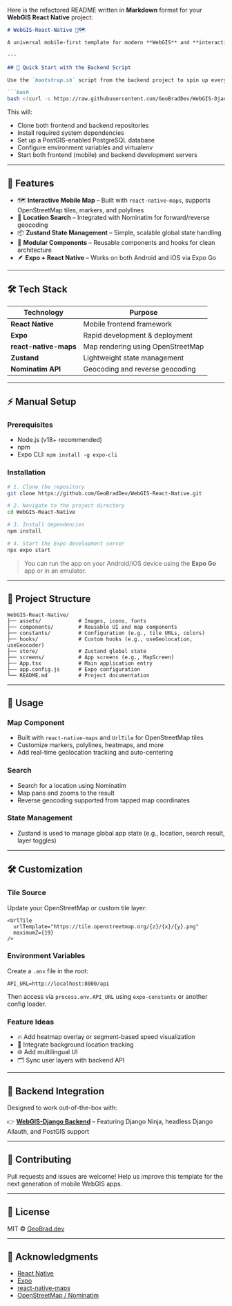 Here is the refactored README written in **Markdown** format for your **WebGIS React Native** project:

````markdown
# WebGIS-React-Native 📱🗺️

A universal mobile-first template for modern **WebGIS** and **interactive mapping** apps. Built with **React Native**, **Expo**, and **OpenStreetMap**, this project integrates seamlessly with the [WebGIS-Django backend](https://github.com/GeoBradDev/WebGIS-Django) to power full-stack spatial applications on Android and iOS.

---

## 🚀 Quick Start with the Backend Script

Use the `bootstrap.sh` script from the backend project to spin up everything at once:

```bash
bash <(curl -s https://raw.githubusercontent.com/GeoBradDev/WebGIS-Django/main/scripts/bootstrap.sh)
````

This will:

* Clone both frontend and backend repositories
* Install required system dependencies
* Set up a PostGIS-enabled PostgreSQL database
* Configure environment variables and virtualenv
* Start both frontend (mobile) and backend development servers

---

## 🌟 Features

* 🗺️ **Interactive Mobile Map** – Built with `react-native-maps`, supports OpenStreetMap tiles, markers, and polylines
* 🧭 **Location Search** – Integrated with Nominatim for forward/reverse geocoding
* 📦 **Zustand State Management** – Simple, scalable global state handling
* 🧱 **Modular Components** – Reusable components and hooks for clean architecture
* 🪶 **Expo + React Native** – Works on both Android and iOS via Expo Go

---

## 🛠️ Tech Stack

| Technology            | Purpose                           |
| --------------------- | --------------------------------- |
| **React Native**      | Mobile frontend framework         |
| **Expo**              | Rapid development & deployment    |
| **react-native-maps** | Map rendering using OpenStreetMap |
| **Zustand**           | Lightweight state management      |
| **Nominatim API**     | Geocoding and reverse geocoding   |

---

## ⚡ Manual Setup

### Prerequisites

* Node.js (v18+ recommended)
* npm
* Expo CLI: `npm install -g expo-cli`

### Installation

```bash
# 1. Clone the repository
git clone https://github.com/GeoBradDev/WebGIS-React-Native.git

# 2. Navigate to the project directory
cd WebGIS-React-Native

# 3. Install dependencies
npm install

# 4. Start the Expo development server
npx expo start
```

> You can run the app on your Android/iOS device using the **Expo Go** app or in an emulator.

---

## 📁 Project Structure

```
WebGIS-React-Native/
├── assets/            # Images, icons, fonts
├── components/        # Reusable UI and map components
├── constants/         # Configuration (e.g., tile URLs, colors)
├── hooks/             # Custom hooks (e.g., useGeolocation, useGeocoder)
├── store/             # Zustand global state
├── screens/           # App screens (e.g., MapScreen)
├── App.tsx            # Main application entry
├── app.config.js      # Expo configuration
└── README.md          # Project documentation
```

---

## 🧪 Usage

### Map Component

* Built with `react-native-maps` and `UrlTile` for OpenStreetMap tiles
* Customize markers, polylines, heatmaps, and more
* Add real-time geolocation tracking and auto-centering

### Search

* Search for a location using Nominatim
* Map pans and zooms to the result
* Reverse geocoding supported from tapped map coordinates

### State Management

* Zustand is used to manage global app state (e.g., location, search result, layer toggles)

---

## 🛠 Customization

### Tile Source

Update your OpenStreetMap or custom tile layer:

```tsx
<UrlTile
  urlTemplate="https://tile.openstreetmap.org/{z}/{x}/{y}.png"
  maximumZ={19}
/>
```

### Environment Variables

Create a `.env` file in the root:

```env
API_URL=http://localhost:8000/api
```

Then access via `process.env.API_URL` using `expo-constants` or another config loader.

### Feature Ideas

* 🔥 Add heatmap overlay or segment-based speed visualization
* 📍 Integrate background location tracking
* 🌐 Add multilingual UI
* 🗂️ Sync user layers with backend API

---

## 🔗 Backend Integration

Designed to work out-of-the-box with:

👉 **[WebGIS-Django Backend](https://github.com/GeoBradDev/WebGIS-Django)** – Featuring Django Ninja, headless Django Allauth, and PostGIS support

---

## 🤝 Contributing

Pull requests and issues are welcome! Help us improve this template for the next generation of mobile WebGIS apps.

---

## 📄 License

MIT © [GeoBrad.dev](https://geobrad.dev)

---

## 🙏 Acknowledgments

* [React Native](https://reactnative.dev/)
* [Expo](https://expo.dev/)
* [react-native-maps](https://github.com/react-native-maps/react-native-maps)
* [OpenStreetMap / Nominatim](https://nominatim.openstreetmap.org/)
